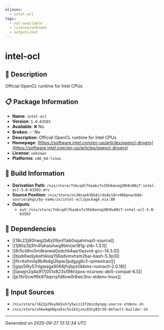 ```yaml
---
aliases:
  - intel-ocl
tags:
  - not-available
  - license/unknown
  - outputs/out
---
```


# intel-ocl

## 📝 Description

Official OpenCL runtime for Intel CPUs

## 📋 Package Information

- **Name**: `intel-ocl`
- **Version**: `5.0-63503`
- **Available**: ❌ No
- **Broken**: ✅ No
- **Description**: Official OpenCL runtime for Intel CPUs
- **Homepage**: [https://software.intel.com/en-us/articles/opencl-drivers](https://software.intel.com/en-us/articles/opencl-drivers)
- **License**: `unknown`
- **Platforms**: `x86_64-linux`

## 🔧 Build Information

- **Derivation Path**: `/nix/store/7nkcq4lfkaaksfx35k0annq20h0v80z7-intel-ocl-5.0-63503.drv`
- **Source Position**: `/nix/store/ns30sqxb36k8jrds8z18rv96bpnwc60d-source/pkgs/by-name/in/intel-ocl/package.nix:80`
- **Outputs**:
  - `out`:  `/nix/store/7nkcq4lfkaaksfx35k0annq20h0v80z7-intel-ocl-5.0-63503`

## 🔗 Dependencies

- [[18c22j80hwg2b6z09yn11ab0sqahmvp0-source]]
- [[1j90z3lj3fn4fahaishwg9blnrjw181g-zlib-1.3.1]]
- [[6r5cldhv0mdkwwia0zdchk4aar0azvrd-gcc-14.3.0]]
- [[bjsb6wdjykafnkixq156qdvmxhsm2bai-bash-5.3p3]]
- [[firr4sihmlq9b4kdgi2bpw3pdgygllc3-rpmextract]]
- [[gqx5l9y57nlgwaga9066jfvjbpz0bbmx-numactl-2.0.18]]
- [[laiwjjn2q4a917j051x823s198rlzpxs-ncurses-abi5-compat-6.5]]
- [[p76r0cwlf6k97ibprrpfd8xw0r8wc3nx-stdenv-linux]]

## 📁 Input Sources

- `/nix/store/l622p70vy8k5sh7y5wizi5f2mic6ynpg-source-stdenv.sh`
- `/nix/store/shkw4qm9qcw5sc5n1k5jznc83ny02r39-default-builder.sh`

---
*Generated on 2025-09-27 13:12:34 UTC*
